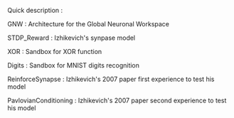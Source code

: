Quick description :

GNW : Architecture for the Global Neuronal Workspace

STDP_Reward : Izhikevich's synpase model

XOR : Sandbox for XOR function

Digits : Sandbox for MNIST digits recognition

ReinforceSynapse : Izhikevich's 2007 paper first experience to test his model

PavlovianConditioning : Izhikevich's 2007 paper second experience to test his model
